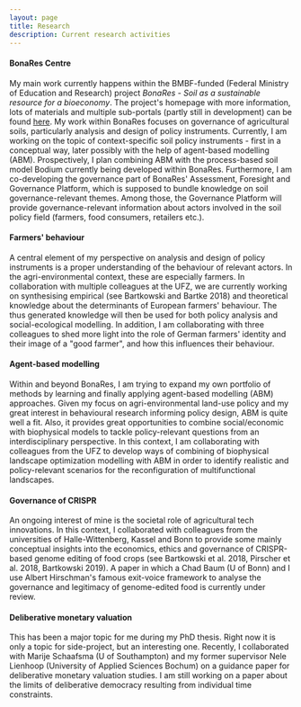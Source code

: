 ```yaml
---
layout: page
title: Research
description: Current research activities
---
```




#### BonaRes Centre
My main work currently happens within the BMBF-funded (Federal Ministry of Education and Research) project <i>BonaRes - Soil as a sustainable resource for a bioeconomy</i>. The project's homepage with more information, lots of materials and multiple sub-portals (partly still in development) can be found <a href="https://www.bonares.de/">here</a>. My work within BonaRes focuses on governance of agricultural soils, particularly analysis and design of policy instruments. Currently, I am working on the topic of context-specific soil policy instruments - first in a conceptual way, later possibly with the help of agent-based modelling (ABM). Prospectively, I plan combining ABM with the process-based soil model Bodium currently being developed within BonaRes. Furthermore, I am co-developing the governance part of BonaRes' Assessment, Foresight and Governance Platform, which is supposed to bundle knowledge on soil governance-relevant themes. Among those, the Governance Platform will provide governance-relevant information about actors involved in the soil policy field (farmers, food consumers, retailers etc.).

#### Farmers' behaviour
A central element of my perspective on analysis and design of policy instruments is a proper understanding of the behaviour of relevant actors. In the agri-environmental context, these are especially farmers. In collaboration with multiple colleagues at the UFZ, we are currently working on synthesising empirical (see Bartkowski and Bartke 2018) and theoretical knowledge about the determinants of European farmers' behaviour. The thus generated knowledge will then be used for both policy analysis and social-ecological modelling. In addition, I am collaborating with three colleagues to shed more light into the role of German farmers' identity and their image of a "good farmer", and how this influences their behaviour.

#### Agent-based modelling
Within and beyond BonaRes, I am trying to expand my own portfolio of methods by learning and finally applying agent-based modelling (ABM) approaches. Given my focus on agri-environmental land-use policy and my great interest in behavioural research informing policy design, ABM is quite well a fit. Also, it provides great opportunities to combine social/economic with biophysical models to tackle policy-relevant questions from an interdisciplinary perspective. In this context, I am collaborating with colleagues from the UFZ to develop ways of combining of biophysical landscape optimization modelling with ABM in order to identify realistic and policy-relevant scenarios for the reconfiguration of multifunctional landscapes.

#### Governance of CRISPR
An ongoing interest of mine is the societal role of agricultural tech innovations. In this context, I collaborated with colleagues from the universities of Halle-Wittenberg, Kassel and Bonn to provide some mainly conceptual insights into the economics, ethics and governance of CRISPR-based genome editing of food crops (see Bartkowski et al. 2018, Pirscher et al. 2018, Bartkowski 2019). A paper in which a Chad Baum (U of Bonn) and I use Albert Hirschman's famous exit-voice framework to analyse the governance and legitimacy of genome-edited food is currently under review.

#### Deliberative monetary valuation
This has been a major topic for me during my PhD thesis. Right now it is only a topic for side-project, but an interesting one. Recently, I collaborated with Marije Schaafsma (U of Southampton) and my former supervisor Nele Lienhoop (University of Applied Sciences Bochum) on a guidance paper for deliberative monetary valuation studies. I am still working on a paper about the limits of deliberative democracy resulting from individual time constraints.

<!-- [click here for the most recent version of the paper]({{ BASE_PATH}}/pages/working_papers/sample-working-paper.pdf) -->


<!-- Note: this is how to write a comment in HTML. Everything in here won't show up on your webpage.-->

<!--
To increase the size of the title, use fewer # in front of the paper title.
To decrease the size of the title, use more #. 
To remove the italics, remove the * before and after the description
To remove the underline from the title, remove the <u> tags (<u> and </u>)
-->